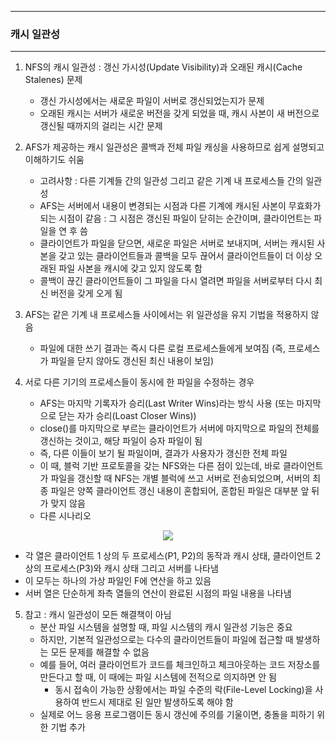-----
### 캐시 일관성
-----
1. NFS의 캐시 일관성 : 갱신 가시성(Update Visibility)과 오래된 캐시(Cache Stalenes) 문제
   - 갱신 가시성에서는 새로운 파일이 서버로 갱신되었는지가 문제
   - 오래된 캐시는 서버가 새로운 버전을 갖게 되었을 때, 캐시 사본이 새 버전으로 갱신될 때까지의 걸리는 시간 문제

2. AFS가 제공하는 캐시 일관성은 콜백과 전체 파일 캐싱을 사용하므로 쉽게 설명되고 이해하기도 쉬움
   - 고려사항 : 다른 기계들 간의 일관성 그리고 같은 기계 내 프로세스들 간의 일관성
   - AFS는 서버에서 내용이 변경되는 시점과 다른 기계에 캐시된 사본이 무효화가 되는 시점이 같음 : 그 시점은 갱신된 파일이 닫히는 순간이며, 클라이언트는 파일을 연 후 씀
   - 클라이언트가 파일을 닫으면, 새로운 파일은 서버로 보내지며, 서버는 캐시된 사본을 갖고 있는 클라이언트들과 콜백을 모두 끊어서 클라이언트들이 더 이상 오래된 파일 사본을 캐시에 갖고 있지 않도록 함
   - 콜백이 끊긴 클라이언트들이 그 파일을 다시 열려면 파일을 서버로부터 다시 최신 버전을 갖게 오게 됨

3. AFS는 같은 기계 내 프로세스들 사이에서는 위 일관성을 유지 기법을 적용하지 않음
   - 파일에 대한 쓰기 결과는 즉시 다른 로컬 프로세스들에게 보여짐 (즉, 프로세스가 파일을 닫지 않아도 갱신된 최신 내용이 보임)

4. 서로 다른 기기의 프로세스들이 동시에 한 파일을 수정하는 경우
   - AFS는 마지막 기록자가 승리(Last Writer Wins)라는 방식 사용 (또는 마지막으로 닫는 자가 승리(Loast Closer Wins))
   - close()를 마지막으로 부르는 클라이언트가 서버에 마지막으로 파일의 전체를 갱신하는 것이고, 해당 파일이 승자 파일이 됨
   - 즉, 다른 이들이 보기 될 파일이며, 결과가 사용자가 갱신한 전체 파일
   - 이 때, 블럭 기반 프로토콜을 갖는 NFS와는 다른 점이 있는데, 바로 클라이언트가 파일을 갱신할 때 NFS는 개별 블럭에 쓰고 서버로 전송되었으며, 서버의 최종 파일은 양쪽 클라이언트 갱신 내용이 혼합되어, 혼합된 파일은 대부분 앞 뒤가 맞지 않음
   - 다른 시나리오
<div align="center">
<img src="https://github.com/user-attachments/assets/cd8ad7e3-4a35-434d-98b2-3fdf37cd08d7">
</div>

   - 각 열은 클라이언트 1 상의 두 프로세스(P1, P2)의 동작과 캐시 상태, 클라이언트 2 상의 프로세스(P3)와 캐시 상태 그리고 서버를 나타냄
   - 이 모두는 하나의 가상 파일인 F에 연산을 하고 있음
   - 서버 열은 단순하게 좌측 열들의 연산이 완료된 시점의 파일 내용을 나타냄

5. 참고 : 캐시 일관성이 모든 해결책이 아님
   - 분산 파일 시스템을 설명할 때, 파일 시스템의 캐시 일관성 기능은 중요
   - 하지만, 기본적 일관성으로는 다수의 클라이언트들이 파일에 접근할 때 발생하는 모든 문제를 해결할 수 없음
   - 예를 들어, 여러 클라이언트가 코드를 체크인하고 체크아웃하는 코드 저장소를 만든다고 할 때, 이 때에는 파일 시스템에 전적으로 의지하면 안 됨
     + 동시 접속이 가능한 상황에서는 파일 수준의 락(File-Level Locking)을 사용하여 반드시 제대로 된 일만 발생하도록 해야 함
   - 실제로 어느 응용 프로그램이든 동시 갱신에 주의를 기울이면, 충돌을 피하기 위한 기법 추가
   

